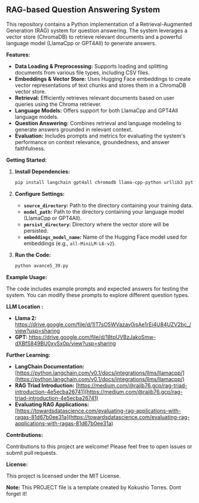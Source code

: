 ## RAG-based Question Answering System

This repository contains a Python implementation of a Retrieval-Augmented Generation (RAG) system for question answering. The system leverages a vector store (ChromaDB) to retrieve relevant documents and a powerful language model (LlamaCpp or GPT4All) to generate answers.

**Features:**

* **Data Loading & Preprocessing:** Supports loading and splitting documents from various file types, including CSV files.
* **Embeddings & Vector Store:**  Uses Hugging Face embeddings to create vector representations of text chunks and stores them in a ChromaDB vector store.
* **Retrieval:** Efficiently retrieves relevant documents based on user queries using the Chroma retriever.
* **Language Models:** Offers support for both LlamaCpp and GPT4All language models.
* **Question Answering:** Combines retrieval and language modeling to generate answers grounded in relevant context.
* **Evaluation:** Includes prompts and metrics for evaluating the system's performance on context relevance, groundedness, and answer faithfulness.

**Getting Started:**

1. **Install Dependencies:**
   ```bash
   pip install langchain gpt4all chromadb llama-cpp-python urllib3 python-dotenv tqdm sentence_transformers langchain-community
   ```

2. **Configure Settings:**
   * **`source_directory`:** Path to the directory containing your training data.
   * **`model_path`:** Path to the directory containing your language model (LlamaCpp or GPT4All).
   * **`persist_directory`:** Directory where the vector store will be persisted.
   * **`embeddings_model_name`:** Name of the Hugging Face model used for embeddings (e.g., `all-MiniLM-L6-v2`).

3. **Run the Code:**
   ```bash
   python avance5_39.py
   ```

**Example Usage:**

The code includes example prompts and expected answers for testing the system. You can modify these prompts to explore different question types.

**LLM Location :**

* **Llama 2:** https://drive.google.com/file/d/1IT7sO5WVazay0jsAe1rEi4U84UZV2bc_/view?usp=sharing
* **GPT:** https://drive.google.com/file/d/18tpUVBzJakoSmw-dXBfS849BU0xvSx0p/view?usp=sharing

**Further Learning:**

* **LangChain Documentation:** [https://python.langchain.com/v0.1/docs/integrations/llms/llamacpp/](https://python.langchain.com/v0.1/docs/integrations/llms/llamacpp/)
* **RAG Triad Introduction:** [https://medium.com/@rajib76.gcp/rag-triad-introduction-4e5ecba26741](https://medium.com/@rajib76.gcp/rag-triad-introduction-4e5ecba26741)
* **Evaluating RAG Applications:** [https://towardsdatascience.com/evaluating-rag-applications-with-ragas-81d67b0ee31a](https://towardsdatascience.com/evaluating-rag-applications-with-ragas-81d67b0ee31a)

**Contributions:**

Contributions to this project are welcome! Please feel free to open issues or submit pull requests.

**License:**

This project is licensed under the MIT License.

**Note:** This PROJECT file is a template created by Kokusho Torres. Dont forget it!
